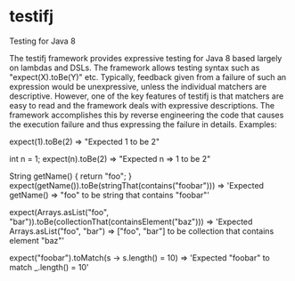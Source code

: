 testifj
=======

Testing for Java 8

The testifj framework provides expressive testing for Java 8 based largely on lambdas and DSLs. The framework
allows testing syntax such as "expect(X).toBe(Y)" etc. Typically, feedback given from a failure of such an expression
would be unexpressive, unless the individual matchers are descriptive. However, one of the key features of testifj
is that matchers are easy to read and the framework deals with expressive descriptions. The framework accomplishes
this by reverse engineering the code that causes the execution failure and thus expressing the failure in details.
Examples:

expect(1).toBe(2) => "Expected 1 to be 2"

int n = 1;
expect(n).toBe(2) => "Expected n => 1 to be 2"

String getName() { return "foo"; }
expect(getName()).toBe(stringThat(contains("foobar"))) => 'Expected getName() => "foo" to be string that contains "foobar"'

expect(Arrays.asList("foo", "bar")).toBe(collectionThat(containsElement("baz"))) => 'Expected Arrays.asList("foo", "bar") => ["foo", "bar"] to be collection that contains element "baz"'


expect("foobar").toMatch(s -> s.length() = 10) => 'Expected "foobar" to match _.length() = 10'